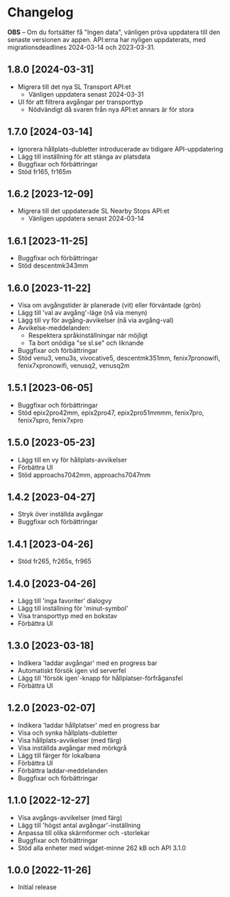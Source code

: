 # Changelog

**OBS** – Om du fortsätter få "Ingen data", vänligen pröva uppdatera till den senaste versionen av appen. API:erna har nyligen uppdaterats, med migrationsdeadlines 2024-03-14 och 2023-03-31.

## 1.8.0 [2024-03-31]

- Migrera till det nya SL Transport API:et
  - Vänligen uppdatera senast 2024-03-31
- UI för att filtrera avgångar per transporttyp
  - Nödvändigt då svaren från nya API:et annars är för stora

## 1.7.0 [2024-03-14]

- Ignorera hållplats-dubletter introducerade av tidigare API-uppdatering
- Lägg till inställning för att stänga av platsdata
- Buggfixar och förbättringar
- Stöd fr165, fr165m

## 1.6.2 [2023-12-09]

- Migrera till det uppdaterade SL Nearby Stops API:et
  - Vänligen uppdatera senast 2024-03-14

## 1.6.1 [2023-11-25]

- Buggfixar och förbättringar
- Stöd descentmk343mm

## 1.6.0 [2023-11-22]

- Visa om avgångstider är planerade (vit) eller förväntade (grön)
- Lägg till 'val av avgång'-läge (nå via menyn)
- Lägg till vy för avgång-avvikelser (nå via avgång-val)
- Avvikelse-meddelanden:
  - Respektera språkinställningar när möjligt
  - Ta bort onödiga "se sl.se" och liknande
- Buggfixar och förbättringar
- Stöd venu3, venu3s, vivocative5, descentmk351mm, fenix7pronowifi, fenix7xpronowifi, venusq2, venusq2m

## 1.5.1 [2023-06-05]

- Buggfixar och förbättringar
- Stöd epix2pro42mm, epix2pro47, epix2pro51mmmm, fenix7pro, fenix7spro, fenix7xpro

## 1.5.0 [2023-05-23]

- Lägg till en vy för hållplats-avvikelser
- Förbättra UI
- Stöd approachs7042mm, approachs7047mm

## 1.4.2 [2023-04-27]

- Stryk över inställda avgångar
- Buggfixar och förbättringar

## 1.4.1 [2023-04-26]

- Stöd fr265, fr265s, fr965

## 1.4.0 [2023-04-26]

- Lägg till 'inga favoriter' dialogvy
- Lägg till inställning för 'minut-symbol'
- Visa transporttyp med en bokstav
- Förbättra UI

## 1.3.0 [2023-03-18]

- Indikera 'laddar avgångar' med en progress bar
- Automatiskt försök igen vid serverfel
- Lägg till 'försök igen'-knapp för hållplatser-förfrågansfel
- Förbättra UI

## 1.2.0 [2023-02-07]

- Indikera 'laddar hållplatser' med en progress bar
- Visa och synka hållplats-dubletter
- Visa hållplats-avvikelser (med färg)
- Visa inställda avgångar med mörkgrå
- Lägg till färger för lokalbana
- Förbättra UI
- Förbättra laddar-meddelanden
- Buggfixar och förbättringar

## 1.1.0 [2022-12-27]

- Visa avgångs-avvikelser (med färg)
- Lägg till 'högst antal avgångar'-inställning
- Anpassa till olika skärmformer och -storlekar
- Buggfixar och förbättringar
- Stöd alla enheter med widget-minne 262 kB och API 3.1.0

## 1.0.0 [2022-11-26]

- Initial release

